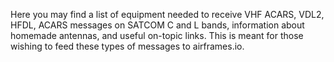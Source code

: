 Here you may find a list of equipment needed to receive VHF ACARS, VDL2, HFDL, ACARS messages on SATCOM C and L bands, information about homemade antennas, and useful on-topic links. This is meant for those wishing to feed these types of messages to airframes.io.
